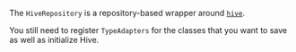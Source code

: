The `HiveRepository` is a repository-based wrapper around [`hive`](https://pub.dev/packages/hive).

You still need to register `TypeAdapters` for the classes that you want to save
as well as initialize Hive.
